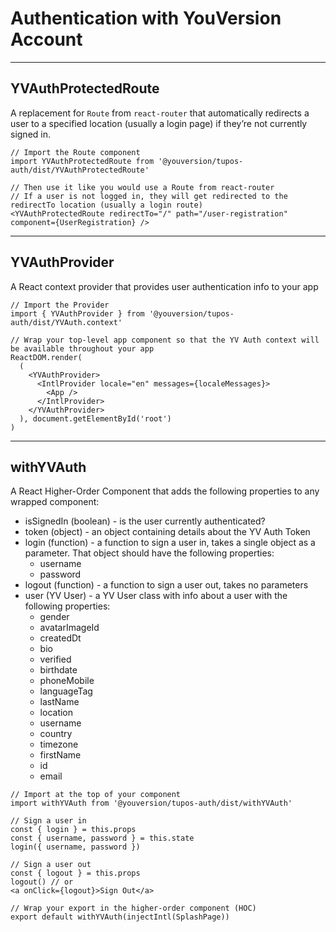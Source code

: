 
# Authentication with YouVersion Account

- - - -

## YVAuthProtectedRoute

A replacement for `Route` from `react-router` that automatically redirects a user to a specified location (usually a login page) if they’re not currently signed in.

```
// Import the Route component
import YVAuthProtectedRoute from '@youversion/tupos-auth/dist/YVAuthProtectedRoute'

// Then use it like you would use a Route from react-router
// If a user is not logged in, they will get redirected to the redirectTo location (usually a login route)
<YVAuthProtectedRoute redirectTo="/" path="/user-registration" component={UserRegistration} />
```

- - - -

## YVAuthProvider

A React context provider that provides user authentication info to your app

```
// Import the Provider
import { YVAuthProvider } from '@youversion/tupos-auth/dist/YVAuth.context'

// Wrap your top-level app component so that the YV Auth context will be available throughout your app
ReactDOM.render(
  (
    <YVAuthProvider>
      <IntlProvider locale="en" messages={localeMessages}>
        <App />
      </IntlProvider>
    </YVAuthProvider>
  ), document.getElementById('root')
)
```

- - - -

## withYVAuth

A React Higher-Order Component that adds the following properties to any wrapped component:

* isSignedIn (boolean) - is the user currently authenticated?
* token (object) - an object containing details about the YV Auth Token
* login (function) - a function to sign a user in, takes a single object as a parameter. That object should have the following properties:
  * username
  * password
* logout (function) - a function to sign a user out, takes no parameters
* user (YV User) - a YV User class with info about a user with the following properties:
  * gender
  * avatarImageId
  * createdDt
  * bio
  * verified
  * birthdate
  * phoneMobile
  * languageTag
  * lastName
  * location
  * username
  * country
  * timezone
  * firstName
  * id
  * email

```
// Import at the top of your component
import withYVAuth from '@youversion/tupos-auth/dist/withYVAuth'

// Sign a user in
const { login } = this.props
const { username, password } = this.state
login({ username, password })

// Sign a user out
const { logout } = this.props
logout() // or
<a onClick={logout}>Sign Out</a>

// Wrap your export in the higher-order component (HOC)
export default withYVAuth(injectIntl(SplashPage))
```
